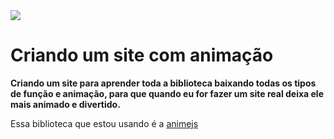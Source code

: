 <img src="https://freefrontend.com/assets/img/anime-js-examples/anime-js-logo-animation.png">

<h1>Criando um site com animação</h1>

<strong>Criando um site para aprender toda a biblioteca baixando todas os tipos de função e animação, para que quando eu for fazer um site real deixa ele mais animado e divertido.</strong>

<p>Essa biblioteca que estou usando é a <a href="hhttps://animejs.com">animejs</p>